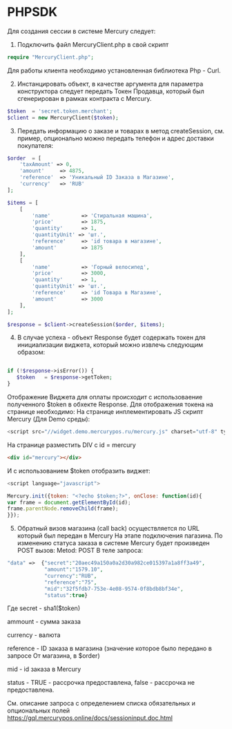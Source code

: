# PHPSDK

Для создания сессии в системе Mercury следует:

1. Подключить файл MercuryClient.php в свой скрипт
```php
require "MercuryClient.php";
```
Для работы клиента необходимо установленная библиотека Php - Curl.

2. Инстанцировать объект, в качестве аргумента для параметра конструктора следует передать Токен Продавца, который был сгенерирован в рамках контракта с Mercury.
```php
$token  = 'secret.token.merchant';
$client = new MercuryClient($token);
```

3. Передать информацию о заказе и товарах в метод createSession, см. пример, опционально можно передать телефон и адрес доставки покупателя:
```php
$order  = [
    'taxAmount' => 0, 
    'amount'     => 4875,
    'reference'  => 'Уникальный ID Заказа в Магазине',
    'currency'   => 'RUB'
];

$items = [
    [
        'name'          => 'Стиральная машина',
        'price'         => 1875,
        'quantity'      => 1,
        'quantityUnit' => 'шт.',
        'reference'     => 'id товара в магазине',
        'amount'        => 1875
    ],
    [
        'name'          => 'Горный велосипед',
        'price'         => 3000,
        'quantity'      => 1,
        'quantityUnit' => 'шт.',
        'reference'     => 'id Товара в Магазине',
        'amount'        => 3000
    ],
];

$response = $client->createSession($order, $items);
```


4. В случае успеха - объект Response будет содержать токен для инициализации виджета, который можно извлечь следующим образом:
```php

if (!$response->isError()) {
   $token   = $response->getToken;
}
```
Отображение Виджета для оплаты происходит с использоваение полученного $token в обхекте Response. 
Для отображения токена на странице необходимо: 
На странице инплементировать JS скрипт Mercury (Для Demo среды):
```javascript
<script src="//widget.demo.mercurypos.ru/mercury.js" charset="utf-8" type="text/javascript"></script>

```
На странице разместить DIV с id = mercury
```html
<div id="mercury"></div>
```

И с использованием $token отобразить виджет: 

```javascript
<script language="javascript">

Mercury.init({token: "<?echo $token;?>", onClose: function(id){
var frame = document.getElementById(id);
frame.parentNode.removeChild(frame);
}});
```



5. Обратный визов магазина (call back) осуществляется по URL который был передан в Mercury На этапе подключения пагазина. По изменению статуса заказа в системе Mercury 
будет произведен POST вызов:
Metod: POST
В теле запроса:
```php
"data" =>  {"secret":"20aec49a150a0a2d30a982ce015397a1a8ff3a49",
            "amount":"1579.10",
            "currency":"RUB",
            "reference":"75",
            "mid":"32f5fdb7-753e-4e08-9574-0f8bdb8bf34e",
            "status":true}
 ```
Где 
secret - sha1($token)

ammount - сумма заказа 

currency - валюта

reference - ID заказа в магазина (значение которое было передано в запросе От магазина, в $order)

mid - id заказа в Mercury

status - TRUE - рассрочка предоставлена, false - рассрочка не предоставлена.

См. описание запроса с определением списка обязательных и опциональных полей https://gql.mercurypos.online/docs/sessioninput.doc.html
